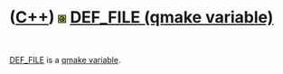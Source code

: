 
 

 

 

 

 

([C++](Cpp.md)) ![Qt](PicQt.png) [DEF\_FILE (qmake variable)](CppQmakeDef_file.md)
====================================================================================

 

[DEF\_FILE](CppQmakeDef_file.md) is a [qmake
variable](CppQmakeVariable.md).

 

 

 

 

 

 


